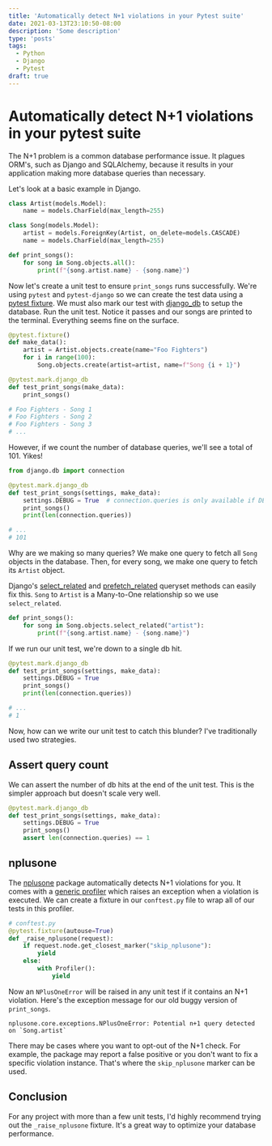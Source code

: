 ```yaml
---
title: 'Automatically detect N+1 violations in your Pytest suite'
date: 2021-03-13T23:10:50-08:00
description: 'Some description'
type: 'posts'
tags:
  - Python
  - Django
  - Pytest
draft: true
---
```


# Automatically detect N+1 violations in your pytest suite

<!-- https://scoutapm.com/blog/django-and-the-n1-queries-problem -->

The N+1 problem is a common database performance issue. It plagues ORM's, such as Django and SQLAlchemy, because it results in your application making more database queries than necessary.

Let's look at a basic example in Django.

```python
class Artist(models.Model):
    name = models.CharField(max_length=255)

class Song(models.Model):
    artist = models.ForeignKey(Artist, on_delete=models.CASCADE)
    name = models.CharField(max_length=255)

def print_songs():
    for song in Song.objects.all():
        print(f"{song.artist.name} - {song.name}")
```

Now let's create a unit test to ensure `print_songs` runs successfully. We're using `pytest` and `pytest-django` so we can create the test data using a [pytest fixture](https://docs.pytest.org/en/stable/fixture.html). We must also mark our test with [django_db](https://pytest-django.readthedocs.io/en/latest/helpers.html#pytest-mark-django-db-request-database-access) to setup the database. Run the unit test. Notice it passes and our songs are printed to the terminal. Everything seems fine on the surface.

```python
@pytest.fixture()
def make_data():
    artist = Artist.objects.create(name="Foo Fighters")
    for i in range(100):
        Song.objects.create(artist=artist, name=f"Song {i + 1}")

@pytest.mark.django_db
def test_print_songs(make_data):
    print_songs()

# Foo Fighters - Song 1
# Foo Fighters - Song 2
# Foo Fighters - Song 3
# ...
```

However, if we count the number of database queries, we'll see a total of 101. Yikes!

```python {hl_lines=[1,"4-5",7]}
from django.db import connection

@pytest.mark.django_db
def test_print_songs(settings, make_data):
    settings.DEBUG = True  # connection.queries is only available if DEBUG=True
    print_songs()
    print(len(connection.queries))

# ...
# 101
```

Why are we making so many queries? We make one query to fetch all `Song` objects in the database. Then, for every song, we make one query to fetch its `Artist` object.

Django's [select_related](https://docs.djangoproject.com/en/3.1/ref/models/querysets/#select-related) and [prefetch_related](https://docs.djangoproject.com/en/3.1/ref/models/querysets/#prefetch-related) queryset methods can easily fix this. `Song` to `Artist` is a Many-to-One relationship so we use `select_related`.

```python {hl_lines=[2]}
def print_songs():
    for song in Song.objects.select_related("artist"):
        print(f"{song.artist.name} - {song.name}")
```

If we run our unit test, we're down to a single db hit.

```python
@pytest.mark.django_db
def test_print_songs(settings, make_data):
    settings.DEBUG = True
    print_songs()
    print(len(connection.queries))

# ...
# 1
```

Now, how can we write our unit test to catch this blunder? I've traditionally used two strategies.

## Assert query count

We can assert the number of db hits at the end of the unit test. This is the simpler approach but doesn't scale very well.

```python
@pytest.mark.django_db
def test_print_songs(settings, make_data):
    settings.DEBUG = True
    print_songs()
    assert len(connection.queries) == 1
```

## nplusone

The [nplusone](https://github.com/jmcarp/nplusone) package automatically detects N+1 violations for you. It comes with a [generic profiler](https://github.com/jmcarp/nplusone#generic) which raises an exception when a violation is executed. We can create a fixture in our `conftest.py` file to wrap all of our tests in this profiler.

```python
# conftest.py
@pytest.fixture(autouse=True)
def _raise_nplusone(request):
    if request.node.get_closest_marker("skip_nplusone"):
        yield
    else:
        with Profiler():
            yield
```

Now an `NPlusOneError` will be raised in any unit test if it contains an N+1 violation. Here's the exception message for our old buggy version of `print_songs`.

```text
nplusone.core.exceptions.NPlusOneError: Potential n+1 query detected on `Song.artist`
```

There may be cases where you want to opt-out of the N+1 check. For example, the package may report a false positive or you don't want to fix a specific violation instance. That's where the `skip_nplusone` marker can be used.

## Conclusion

For any project with more than a few unit tests, I'd highly recommend trying out the `_raise_nplusone` fixture. It's a great way to optimize your database performance.
